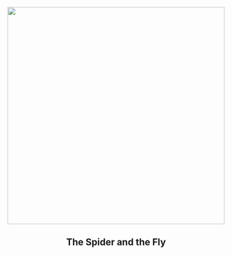 
<p align="center"><img src="https://apod.nasa.gov/apod/image/2502/SpiderFly_Boddington_1080.jpg" width="500" height="500"></p>
<h2 align="center"> The Spider and the Fly </h2>
